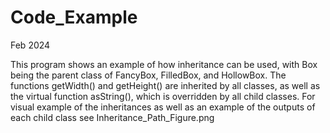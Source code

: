 # Code_Example

Feb 2024

This program shows an example of how inheritance can be used, with Box being the parent class of FancyBox, FilledBox, and HollowBox. The functions getWidth() and getHeight() are inherited by all classes,
as well as the virtual function asString(), which is overridden by all child classes.
For visual example of the inheritances as well as an example of the outputs of each child class see Inheritance_Path_Figure.png
